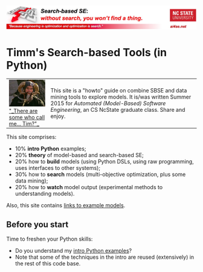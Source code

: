 <img width=800 src="https://raw.githubusercontent.com/timm/15/master/src/img/banner.jpg">

# Timm's Search-based Tools (in Python)

<table boder=0><tr><td><img width=150 src="https://raw.githubusercontent.com/timm/15/master/src/img/tim.jpg">
<br>
<a href="https://www.youtube.com/watch?v=JTbrIo1p-So">"_There are some who call me... Tim?"_</a>
</td>
<td>

This site is a "howto" guide on combine SBSE and data mining tools to explore
models. It is/was written Summer 2015 for 
<em>Automated (Model-Based) Software Engineering</em>, an CS NcState graduate class. Share and enjoy.
</td></tr></table>

This site comprises:

+ 10% **intro Python** examples;
+ 20% **theory** of model-based and search-based SE;
+ 20% how to **build** models (using Python DSLs, using raw programming, uses interfaces to other systems);
+ 30% how to **search** models (multi-objective optimization, plus some data mining);
+ 20% how to **watch** model output (experimental methods to understanding models).

Also, this site contains [links to example models](doc/examplemodels.md).

## Before you start  

Time to freshen your Python skills:

+ Do you understand my [intro Python examples](doc/101python.md)? 
+ Note that some of the techniques in the intro are reused (extensively) in the rest of this code base.
 
